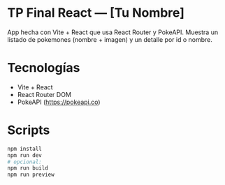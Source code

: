 # TP Final React — [Tu Nombre]

App hecha con Vite + React que usa React Router y PokeAPI.
Muestra un listado de pokemones (nombre + imagen) y un detalle por id o nombre.

# Tecnologías

- Vite + React
- React Router DOM
- PokeAPI (https://pokeapi.co)

# Scripts

```bash
npm install
npm run dev
# opcional:
npm run build
npm run preview
```
